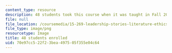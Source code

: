 ```yaml
---
content_type: resource
description: 48 students took this course when it was taught in Fall 2015.
file: null
file_location: /coursemedia/15-269-leadership-stories-literature-ethics-and-authority-fall-2015/70e97cc522f23bea497505f355e04c64_48.png
file_type: image/png
resourcetype: Image
title: 48 students enrolled
uid: 70e97cc5-22f2-3bea-4975-05f355e04c64
---
```

